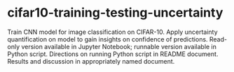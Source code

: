 # cifar10-training-testing-uncertainty
Train CNN model for image classification on CIFAR-10. Apply uncertainty quantification on model to gain insights on confidence of predictions. Read-only version available in Jupyter Notebook; runnable version available in Python script. Directions on running Python script in README document. Results and discussion in appropriately named document.
